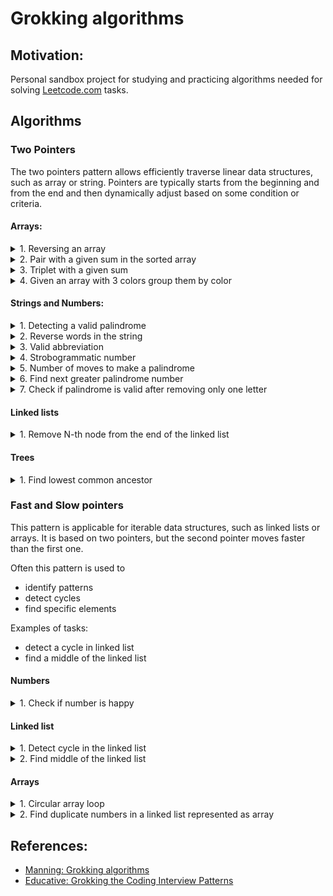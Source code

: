 # Grokking algorithms

## Motivation:

Personal sandbox project for studying and practicing algorithms needed for
solving [Leetcode.com](https://leetcode.com) tasks.

## Algorithms

### Two Pointers

The two pointers pattern allows efficiently traverse linear data structures, such as array or
string. Pointers are typically starts from the beginning and from the end and then dynamically
adjust based on some condition or criteria.

#### Arrays:

<details>

<summary>1. Reversing an array</summary>

---

#### Algorithm:

1. Starting from the first and last element
2. Flip elements and move pointers

---
</details>

<details>
<summary>2. Pair with a given sum in the sorted array</summary>

---

#### Code example:

[pair with a given sum in a sorted array](src/test/java/arrays/twopointers/TwoPointersPairSum.java).

#### Algorithm:

1. Starting from the first and last element
2. Compare sum of current elements:
    - if sum more than expected - decrement right pointer index
    - if sum less than expected - increment left pointer index

![TP-sum-of-tuple.drawio.png](diagrams/arrays/TP-sum-of-tuple.drawio.png)

---
</details>

<details>
<summary>3. Triplet with a given sum</summary>

---

#### Code example:

[triplet with a given sum](src/test/java/arrays/twopointers/TwoPointersTripletSum.java)

#### Algorithm:

1. Sort an array in ascending order
2. Iterating through all elements from the start to the `length - 2`
3. On each iteration:
    1. initialise 2 pointers: start as `i + 1` and end as `lenght - 1`
    2. calculate sum of 3 elements: start, end and current

![TP-sum-of-triple.drawio.png](diagrams/arrays/TP-sum-of-triple.drawio.png)

---
</details>

<details>
<summary>4. Given an array with 3 colors group them by color</summary>

---

#### Example:

Colors:

- red - 0
- green - 1
- blue - 2

Input: `[0 1 0 2 1 0 1]`

Output: `[0 0 0 1 1 1 2]`

#### Code example:

[sort colors](src/test/java/arrays/twopointers/TwoPointersSortColors.java)

#### Algorithm:

1. Initialise 3 pointers:
    - `left`: start of the array, responsible for `0`
    - `current`: start of the array, responsible for `1`
    - `right`: end of the array, responsible for `1`
2. On each step check `current` element:
    - if it is `1` - increment `current` index
    - if it is `0` - swap `current` and `left` and increment **both `current` and `left`**
    - if it is `2` - swap `current` and `right` and decrement **only** `right`
3. Do this until `current` will reach `right`

![TP-sort-colors.png](diagrams/arrays/TP-sort-colors.png)

---
</details>

#### Strings and Numbers:

<details>
<summary>1. Detecting a valid palindrome</summary>

---

#### Code example:

[detecting a palindrome](src/test/java/strings/twopointers/TwoPointersPalindrome.java).

#### Algorithm:

1. starting from start and end
2. on each steps checking if letters match
3. if pointers reached same index - then string is a palindrome

---
</details>

<details>
<summary>2. Reverse words in the string</summary>

---

#### Example:

- Given: `Red Big Elf Hat`
- Expected result: `Hat Elf Big Red`

#### Code example:

[reverse words](src/test/java/strings/twopointers/TwoPointersReverseWords.java)

#### Algorithm:

1. Reverse a string using two pointers:
    1. initialise `start` pointer at the start of the string
    2. initialise `end` pointer at the end of the string
    3. swap symbols for `start` and `end` pointers
    4. increment `start` pointer and decrement `end` pointer
2. On the reverses string initialise two pointers both on the start of the string
3. Move `end` pointer until next symbol is space or end of the string
4. Reverse word between `start` and `end` pointers
5. Move both start and end pointers to the index of found space

![TP-reverse-words.drawio.png](diagrams/strings/TP-reverse-words.drawio.png)

---
</details>

<details>
<summary>3. Valid abbreviation</summary>

---

Valid examples:

- kubernetes -> k8s
- internationalisation -> i18n

Invalid examples:

- car -> c2t
- car -> c0ar
- hat -> 2d

#### Code example:

[Valid palindrome](src/test/java/strings/twopointers/TwoPointerValidAbbreviation.java)

#### Algorithm:

1. Initialise 2 pointers: first for word and second for abbreviation
2. For each letter of abbreviation:
    - if it is a digit:
        - if it 0 - return false
        - if not 0 - parse number moving abbreviation pointer and increment word pointer on this
          number
    - if not a digit:
        - if word pointer is out of word length - return false
        - if word letter does not match abbreviation letter - return false
        - if letters match - increment both pointers
3. If abbreviation fully checked and there are no additional letters in word - return true

![TP-valid-abbreviation.drawio.png](diagrams/strings/TP-valid-abbreviation.drawio.png)

---
</details>

<details>
<summary>4. Strobogrammatic number</summary>

---

[Strobogrammatic number](https://en.wikipedia.org/wiki/Strobogrammatic_number) - is a number, that
reads the same rotated 180 degrees.

Valid examples:

- 101
- 609
  Invalid examples:
- 1010
- 828

#### Code example:

[Strobogrammatic number](src/test/java/strings/twopointers/TwoPointersStrobogrammaticNumber.java)

#### Algorithm:

1. Initialise 2 pointers: first at the beginning of the number and second at the end
2. For the beginning digit find corresponding strobogrammatic digit
3. If strobogrammatic digit not match digit at the end - return false
4. Otherwise increment start pointer and decrement end pointer
5. If pointers met - number is strobogrammatic

---
</details>

<details>
<summary>5. Number of moves to make a palindrome</summary>

---

Example: `aabb -> abab -> abba`

#### Code example:

[Number of moves to make a palindrome](src/test/java/strings/twopointers/TwoPointersNumOfMovesToMakePalindrome.java)

#### Algorithm:

1. Initialise 2 pointers: `left` at start and at `right` the end of the string
2. If `left` and `right` letters are not the same:
    - Move `right` pointer till it bigger the `left` and letter is not equal to `left` letter
    - if found:
        - move `right` pointer back swapping letters and incrementing number of moves
        - increment `left` pointer and decrement `right` pointer
    - if not found for the first time:
        - move `left` pointer to the middle swapping letters, so `left` letter is in the middle
        - set `left` and `right` pointer back to their positions
    - if not found for the second time - it is not possible to make a palindrome
3. Continue till pointer meet

![TP-num-of-moves-for-palindrome.drawio.png](diagrams/strings/TP-num-of-moves-for-palindrome.drawio.png)

---
</details>

<details>
<summary>6. Find next greater palindrome number</summary>

---

Example:

- 1221 - 2112
- 14322341 - 21344312
- 131 - null

#### Code example:

[Find next greater palindrome number.java](src/test/java/strings/twopointers/TwoPointersNextGreaterPalindrome.java)

#### Algorithm:

1. Split palindrome into 2 halves, in case of odd number of letters - store middle one separately
2. start iterating from the end of the left half
3. find **digit to replace**: the one, that is less than next one, e.g.: `[3]4`, `[1]3`, etc.
4. restart iteration from the end of the left half
5. find **replacement digit**: the one, that is bigger than **digit to replace**
6. swap **digit to replace** with **replacement digit**
7. reverse all the digits to the right of the swapped position
8. mirror left half and add middle digit if required to return the answer

![TP-next-greater-palindrome.drawio.png](diagrams/strings/TP-next-greater-palindrome.drawio.png)

---
</details>

<details>
<summary>7. Check if palindrome is valid after removing only one letter</summary>

---

#### Example:

- `abbac` - valid
- `cabba` - valid
- `abbcac` - not valid

#### Code example:

[Check if palindrome is valid after removing only one letter](src/test/java/strings/twopointers/TwoPointersValidPalindromeRemovingSingleLetter.java)

#### Algorithm:

1. initialise 2 pointers: `left` at the start of the string and `right` at the end
2. move pointers until letters are match or pointers are meet
3. once letters not match:
    1. increment mismatch counter, if it is more than 1 - return `false`
    2. check letter at the `right - 1` position, if it matches `left` letter - continue
    3. check letter at the `left + 1` position, if it matches `right` letter - continue
    4. if both `right - 1` and `left + 1` are mismatches - return `false`

![TP-valid-palindrome-removing-single-letter.drawio.png](diagrams/strings/TP-valid-palindrome-removing-single-letter.drawio.png)

---
</details>

#### Linked lists

<details>
<summary>1. Remove N-th node from the end of the linked list</summary>

---

#### Code example:

[TwoPointersRemoveNthsNode.java](src/test/java/linkedlist/twopointers/TwoPointersRemoveNthsNode.java)

#### Algorithm:

1. Init 2 pointers at the beginning of the list: left and right
2. Move right pointer to `n` positions
3. Move both pointers to till right hits the end of the list
4. Relink `next` element of the left pointer

![TP-remove-nth-node.drawio.png](diagrams/linkedlist/TP-remove-nth-node.drawio.png)

---
</details>

#### Trees

<details>
<summary>1. Find lowest common ancestor</summary>

---

#### Example:

Given 2 nodes of the tree find lowest common ancestor:

![TP-lowest-common-ancestor-example.drawio.png](diagrams/tree/TP-lowest-common-ancestor-example.drawio.png)

#### Code example:

[Lowest common ancestor](src/test/java/tree/LowestCommonAncestor.java)

#### Algorithm:

1. Initialise two pointers: one on the first and another on second
2. Move both pointers one step up
3. If pointers meet - return the node
4. If pointer reached root - move it to the starting position of the other node

![TP-lowest-common-ancestor.drawio.png](diagrams/tree/TP-lowest-common-ancestor.drawio.png)

---
</details>

### Fast and Slow pointers

This pattern is applicable for iterable data structures, such as linked lists or arrays. It is based
on two pointers, but the second pointer moves faster than the first one.

Often this pattern is used to

- identify patterns
- detect cycles
- find specific elements

Examples of tasks:

- detect a cycle in linked list
- find a middle of the linked list

#### Numbers

<details>
<summary>1. Check if number is happy</summary>

---

#### Description

Number is happy when repeatedly summing squares of it's numbers results in 1 and not happy if there
is a cycle.

Happy number

- [23] -> `2^2 + 3^2=[13]` -> `1^2 + 3^2 = [10]` -> `1^2 + 0^2 = [1]` - true

Not happy number:

- 2 -> [4] -> 16 -> 37 -> 58 -> 89 -> 145 -> 42 -> 20 -> [4]

#### Code example:

[Is happy number](src/test/java/numbers/fastslowpointers/IsHappyNumber.java)

#### Algorithm:

1. Initialise slow pointer as number
2. Initialise fast pointer as number after initial one
3. Until fast pointer is eq to 1 or fast and slow pointers are equal:
    - replace slow pointer with sum of its squares
    - replace fast pointer summing its squares two times
4. If fast pointer is 1 - number is happy

![FSP-happy-number.drawio.png](diagrams/numbers/FSP-happy-number.drawio.png)

---
</details>

#### Linked list

<details>
<summary>1. Detect cycle in the linked list</summary>

---

#### Code example:

[Detect cycle in the linked list](src/test/java/linkedlist/fastslowpointers/DetectCycleInLinkedList.java)

#### Algorithm:

1. Initialise 2 pointers: at fist and at next elements
2. Until fast reaches null or slow equal to the fast:
    - move slow pointer one step forward
    - move fast pointer two steps forward
3. If fast pointer is null - return false

![FSP-linked-list-cycle.drawio.png](diagrams/linkedlist/FSP-linked-list-cycle.drawio.png)

---
</details>

<details>
<summary>2. Find middle of the linked list</summary>

---

#### Code example:

[FindMiddleOfLinkedList.java](src/test/java/linkedlist/fastslowpointers/FindMiddleOfLinkedList.java)

#### Algorithm:

1. Init slow and fast pointer at the head of linked list
2. While fast and fast.next are not null:
    - move slow pointer 1 step forward
    - move fast pointer 1 step forward, null check, 1 step forward
3. Slow pointer will be referencing middle of the list - return it

![FSP-linked-list-middle.drawio.png](diagrams/linkedlist/FSP-linked-list-middle.drawio.png)

---
</details>

#### Arrays

<details>
<summary>1. Circular array loop</summary>

---

#### Description:

There is an array, where each element represents a number of steps to be taken either forward or
backward after reaching it to get to the next element. Positive elements indicates forward moves,
negative - backward. When reaching either end of the array - traversal wraps to the opposite end.

The input array can contain next cycle:

- the sequence of moves starts and ends at the same element
- the length of the sequence at least 2
- the loop must be in a single direction: either forward or backward

Loop not always starts at the first element.

#### Examples:

1. Example forward:
    - Input: `[3, 1, 2]`
    - Iterations:
        - index: 0, steps: 3 -> index: 0, steps: 3 - not a cycle cause single element
        - index: 1, steps: 1 -> index: 2, steps: 2 -> index: 1 - valid cycle
2. Example backward:
    - Input: `[-2, -1, -3]`
    - Iterations:
        - i: 0, steps: -2 -> i: 1, steps: -1 -> i: 0 -> valid cycle
3. Example misdirection:
    - Input: `[2, 1, -1, -2]`
    - Iterations:
        - i: 0, s: 2 -> i: 2, s: -1 - misdirection found, not a cycle
        - i: 1, s: 1 -> i: 2, s: -1 - misdirection found, not a cycle
        - i: 2, s: -1 -> i: 1, s: 1 - misdirection found, not a cycle
        - i: 3, s: -2 -> i: 1, s: 1 - misdirection found, not a cycle

#### Code example:

[Detect circular array loop](src/test/java/arrays/fastslowpointers/DetectCircularArrayLoop.java)

#### Algorithm:

Base algorithm:

- For each element of the array:
    - init fast and slow pointers on the element
    - store direction by the starting element: more that 0 - forward
    - init misdirection flag
    - init steps counter at 0
    - until slow pointer is equal to the fast pointer or misdirection found:
        - increment steps counter
        - move slow pointer one step forward by iterating through an array
            - check direction of slow pointer and update misdirection flag
        - move fast pointer two steps forward
            - check direction of fast pointer and update misdirection flag
    - once fast and slow pointers met - check misdirection flag and steps counter and if valid cycle
      detected - return true

Next element of the sequence calculation algorithm:

- append number of steps to the current index
- calculate reminder of result number division to the array length
- if number is negative - add array length, this happens when moving backwards

![FSP-cycle-array-loops.drawio.png](diagrams/arrays/FSP-cycle-array-loops.drawio.png)

---
</details>

<details>
<summary>2. Find duplicate numbers in a linked list represented as array</summary>

---

#### Description:

Given:

- array of numbers
- one number is duplicated
- all numbers less than array length, i.e. `1 <= array[i] < array.length`

Find:

- duplicate number

#### Examples:

- `[1, 2, 3, 4, 1]` -> **1**
- `[2, 3, 4, 4, 1]` -> **4**

#### Code example:

[Find duplicate numbers in a linked list represented as array](src/test/java/arrays/fastslowpointers/FindDuplicateNumbersInLinkedListRepresentedAsArray.java)

#### Algorithm:

Since all array elements are less than array length - array can be represented as a linked list with
a loop, e.g.:

```
 0  1  2  3  4
[1, 2, 3, 4, 1] <=> [0] -> [1] -> [2]
                            |      |
                           [4] <- [3]
```

1. Traverse and array using **fast and slow pointers** till they meet to detect a loop
2. Once loop detected - traverse an array using **two pointers** till they meet to detect duplicate
   number:
    - first pointer starts at the beginning of array
    - second pointer starts at the **fast and slow pointers** intersection

![FSP-duplicate-numbers-in-lined-list-array.drawio.png](diagrams/arrays/FSP-duplicate-numbers-in-lined-list-array.drawio.png)

---
</details>

## References:

- [Manning: Grokking algorithms](https://www.manning.com/books/grokking-algorithms)
- [Educative: Grokking the Coding Interview Patterns](https://www.educative.io/courses/grokking-coding-interview)
